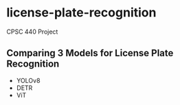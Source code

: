 # license-plate-recognition

CPSC 440 Project 

## Comparing 3 Models for License Plate Recognition
- YOLOv8
- DETR
- ViT
